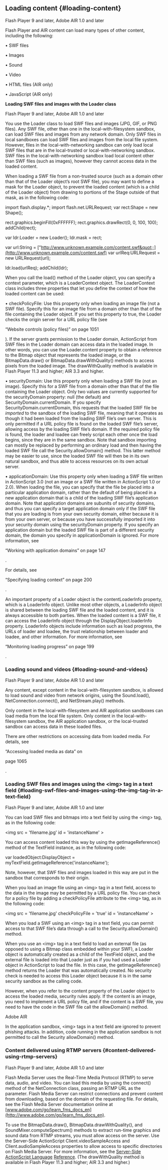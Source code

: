 ## Loading content {#loading-content}

Flash Player 9 and later, Adobe AIR 1.0 and later

Flash Player and AIR content can load many types of other content, including the following:

• SWF files

• Images

• Sound

• Video

• HTML files (AIR only)

• JavaScript (AIR only)

**Loading SWF files and images with the Loader class**

Flash Player 9 and later, Adobe AIR 1.0 and later

You use the Loader class to load SWF files and images (JPG, GIF, or PNG files). Any SWF file, other than one in the local-with-filesystem sandbox, can load SWF files and images from any network domain. Only SWF files in local sandboxes can load SWF files and images from the local file system. However, files in the local-with-networking sandbox can only load local SWF files that are in the local-trusted or local-with-networking sandbox. SWF files in the local-with-networking sandbox load local content other than SWF files (such as images), however they cannot access data in the loaded content.

When loading a SWF file from a non-trusted source (such as a domain other than that of the Loader object’s root SWF file), you may want to define a mask for the Loader object, to prevent the loaded content (which is a child of the Loader object) from drawing to portions of the Stage outside of that mask, as in the following code:

import flash.display.*; import flash.net.URLRequest; var rect:Shape = new Shape();

rect.graphics.beginFill(0xFFFFFF); rect.graphics.drawRect(0, 0, 100, 100); addChild(rect);

var ldr:Loader = new Loader(); ldr.mask = rect;

var url:String = [&quot;http://www.unknown.example.com/content.swf&quot;;](http://www.unknown.example.com/content.swf) var urlReq:URLRequest = new URLRequest(url);

ldr.load(urlReq); addChild(ldr);

When you call the load() method of the Loader object, you can specify a context parameter, which is a LoaderContext object. The LoaderContext class includes three properties that let you define the context of how the loaded content can be used:

• checkPolicyFile: Use this property only when loading an image file (not a SWF file). Specify this for an image file from a domain other than that of the file containing the Loader object. If you set this property to true, the Loader checks the origin server for a URL policy file (see

“Website controls (policy files)” on page 1051

). If the server grants permission to the Loader domain, ActionScript from SWF files in the Loader domain can access data in the loaded image. In other words, you can use the Loader.content property to obtain a reference to the Bitmap object that represents the loaded image, or the BitmapData.draw() or BitmapData.drawWithQuality() methods to access pixels from the loaded image. The drawWithQuality method is available in Flash Player 11.3 and higher; AIR 3.3 and higher.

• securityDomain: Use this property only when loading a SWF file (not an image). Specify this for a SWF file from a domain other than that of the file containing the Loader object. Only two values are currently supported for the securityDomain property: null (the default) and SecurityDomain.currentDomain. If you specify SecurityDomain.currentDomain, this requests that the loaded SWF file be _imported_ to the sandbox of the loading SWF file, meaning that it operates as though it had been loaded from the loading SWF file’s own server. This is only permitted if a URL policy file is found on the loaded SWF file’s server, allowing access by the loading SWF file’s domain. If the required policy file is found, the loader and loadee can freely script each other once the load begins, since they are in the same sandbox. Note that sandbox importing can mostly be replaced by performing an ordinary load and then having the loaded SWF file call the Security.allowDomain() method. This latter method may be easier to use, since the loaded SWF file will then be in its own natural sandbox, and thus able to access resources on its own actual server.

• applicationDomain: Use this property only when loading a SWF file written in ActionScript 3.0 (not an image or a SWF file written in ActionScript 1.0 or 2.0). When loading the file, you can specify that the file be placed into a particular application domain, rather than the default of being placed in a new application domain that is a child of the loading SWF file’s application domain. Note that application domains are subunits of security domains, and thus you can specify a target application domain only if the SWF file that you are loading is from your own security domain, either because it is from your own server, or because you have successfully imported it into your security domain using the securityDomain property. If you specify an application domain but the loaded SWF file is part of a different security domain, the domain you specify in applicationDomain is ignored. For more information, see

“Working with application domains” on page 147

.

For details, see

“Specifying loading context” on page 200

.

An important property of a Loader object is the contentLoaderInfo property, which is a LoaderInfo object. Unlike most other objects, a LoaderInfo object is shared between the loading SWF file and the loaded content, and it is always accessible to both parties. When the loaded content is a SWF file, it can access the LoaderInfo object through the DisplayObject.loaderInfo property. LoaderInfo objects include information such as load progress, the URLs of loader and loadee, the trust relationship between loader and loadee, and other information. For more information, see

“Monitoring loading progress” on page 199

.

### Loading sound and videos {#loading-sound-and-videos}

Flash Player 9 and later, Adobe AIR 1.0 and later

Any content, except content in the local-with-filesystem sandbox, is allowed to load sound and video from network origins, using the Sound.load(), NetConnection.connect(), and NetStream.play() methods.

Only content in the local-with-filesystem and AIR application sandboxes can load media from the local file system. Only content in the local-with-filesystem sandbox, the AIR application sandbox, or the local-trusted sandbox can access data in these loaded files.

There are other restrictions on accessing data from loaded media. For details, see

“Accessing loaded media as data” on

page 1065

.

### Loading SWF files and images using the &lt;img&gt; tag in a text field {#loading-swf-files-and-images-using-the-img-tag-in-a-text-field}

Flash Player 9 and later, Adobe AIR 1.0 and later

You can load SWF files and bitmaps into a text field by using the &lt;img&gt; tag, as in the following code:

&lt;img src = &#039;filename.jpg&#039; id = &#039;instanceName&#039; &gt;

You can access content loaded this way by using the getImageReference() method of the TextField instance, as in the following code:

var loadedObject:DisplayObject = myTextField.getImageReference(&#039;instanceName&#039;);

Note, however, that SWF files and images loaded in this way are put in the sandbox that corresponds to their origin.

When you load an image file using an &lt;img&gt; tag in a text field, access to the data in the image may be permitted by a URL policy file. You can check for a policy file by adding a checkPolicyFile attribute to the &lt;img&gt; tag, as in the following code:

&lt;img src = &#039;filename.jpg&#039; checkPolicyFile = &#039;true&#039; id = &#039;instanceName&#039; &gt;

When you load a SWF using an &lt;img&gt; tag in a text field, you can permit access to that SWF file’s data through a call to the Security.allowDomain() method.

When you use an &lt;img&gt; tag in a text field to load an external file (as opposed to using a Bitmap class embedded within your SWF), a Loader object is automatically created as a child of the TextField object, and the external file is loaded into that Loader just as if you had used a Loader object in ActionScript to load the file. In this case, the getImageReference() method returns the Loader that was automatically created. No security check is needed to access this Loader object because it is in the same security sandbox as the calling code.

However, when you refer to the content property of the Loader object to access the loaded media, security rules apply. If the content is an image, you need to implement a URL policy file, and if the content is a SWF file, you need to have the code in the SWF file call the allowDomain() method.

Adobe AIR

In the application sandbox, &lt;img&gt; tags in a text field are ignored to prevent phishing attacks. In addition, code running in the application sandbox is not permitted to call the Security allowDomain() method.

### Content delivered using RTMP servers {#content-delivered-using-rtmp-servers}

Flash Player 9 and later, Adobe AIR 1.0 and later

Flash Media Server uses the Real-Time Media Protocol (RTMP) to serve data, audio, and video. You can load this media by using the connect() method of the NetConnection class, passing an RTMP URL as the parameter. Flash Media Server can restrict connections and prevent content from downloading, based on the domain of the requesting file. For details, see the Flash Media Server documentation online at [www.adobe.com/go/learn_fms_docs_en](http://www.adobe.com/go/learn_fms_docs_en).

To use the BitmapData.draw(), BitmapData.drawWithQuality(), and SoundMixer.computeSpectrum() methods to extract run-time graphics and sound data from RTMP streams, you must allow access on the server. Use the Server-Side ActionScript Client.videoSampleAccess and Client.audioSampleAccess properties to allow access to specific directories on Flash Media Server. For more information, see the [Server-Side ActionScript Language](http://www.adobe.com/go/learn_fms_docs_en) [Reference](http://www.adobe.com/go/learn_fms_docs_en). (The drawWithQuality method is available in Flash Player 11.3 and higher; AIR 3.3 and higher.)